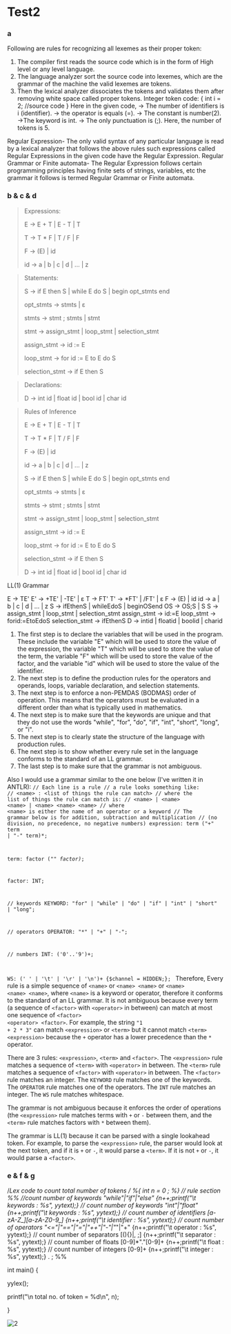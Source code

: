 # Test2
### a
Following are rules for recognizing all lexemes as their proper token:
1)  The compiler first reads the source code which is in the form of High level or any level language.
2) The language analyzer sort the source code into lexemes, which are the grammar of the machine the valid lexemes are tokens.
3) Then the lexical analyzer dissociates the tokens and validates them after removing white space called proper tokens.
Integer token code:
{
int  i = 2;   //source code 
}
Here in the given code, 
→ The number of identifiers is i (identifier).
→ the operator is equals (=).
→ The constant is number(2).
→The keyword is int.
→ The only punctuation is (;).
Here, the number of tokens is 5.
 
Regular Expression- 
The only valid syntax of any particular language is read by a lexical analyzer that follows the above rules such expressions called Regular Expressions in the given code have the Regular Expression.
Regular Grammar or Finite automata-
The Regular Expression follows certain programming principles having finite sets of strings, variables, etc the grammar it follows is termed Regular Grammar or Finite automata. 
 
### b & c & d
<blockquote>
<p>Expressions:</p>
<p>E → E + T | E - T | T</p>
<p>T → T * F | T / F | F</p>
<p>F → (E) | id</p>
<p>id → a | b | c | d | ... | z</p>
</blockquote>
 
<blockquote>
<p>Statements:</p>
<p>S → if E then S | while E do S | begin opt_stmts end</p>
<p>opt_stmts → stmts | ε</p>
<p>stmts → stmt ; stmts | stmt</p>
<p>stmt → assign_stmt | loop_stmt | selection_stmt</p>
<p>assign_stmt → id := E</p>
<p>loop_stmt → for id := E to E do S</p>
<p>selection_stmt → if E then S</p>
</blockquote>
 
<blockquote>
<p>Declarations:</p>
<p>D → int id | float id | bool id | char id</p>
</blockquote>
 
<blockquote>
<p>Rules of Inference</p>
<p>E → E + T | E - T | T</p>
<p>T → T * F | T / F | F</p>
<p>F → (E) | id</p>
<p>id → a | b | c | d | ... | z</p>
<p>S → if E then S | while E do S | begin opt_stmts end</p>
<p>opt_stmts → stmts | ε</p>
<p>stmts → stmt ; stmts | stmt</p>
<p>stmt → assign_stmt | loop_stmt | selection_stmt</p>
<p>assign_stmt → id := E</p>
<p>loop_stmt → for id := E to E do S</p>
<p>selection_stmt → if E then S</p>
<p>D → int id | float id | bool id | char id</p>
</blockquote>
 
LL(1) Grammar
 
E  → TE'
E' → +TE' | -TE' | ε
T  → FT'
T' → *FT' | /FT' | ε
F  → (E) | id
id → a | b | c | d | ... | z
S  → ifEthenS | whileEdoS | beginOSend
OS → OS;S | S
S  → assign_stmt | loop_stmt | selection_stmt
assign_stmt → id:=E
loop_stmt → forid:=EtoEdoS
selection_stmt  → ifEthenS
D  → intid | floatid | boolid | charid
1) The first step is to declare the variables that will be used in the program. These include the variable "E" which will be used to store the value of the expression, the variable "T" which will be used to store the value of the term, the variable "F" which will be used to store the value of the factor, and the variable "id" which will be used to store the value of the identifier.
2) The next step is to define the production rules for the operators and operands, loops, variable declaration, and selection statements.
3) The next step is to enforce a non-PEMDAS (BODMAS) order of operation. This means that the operators must be evaluated in a different order than what is typically used in mathematics.
4) The next step is to make sure that the keywords are unique and that they do not use the words "while", "for", "do", "if", "int", "short", "long", or "i".
5) The next step is to clearly state the structure of the language with production rules.
6) The next step is to show whether every rule set in the language conforms to the standard of an LL grammar.
7) The last step is to make sure that the grammar is not ambiguous.
 
Also
I would use a grammar similar to the one below (I've written it in ANTLR):
<code>// Each line is a rule
// a rule looks something like:
// &lt;name&gt; : &lt;list of things the rule can match&gt;
// where the list of things the rule can match is:
// &lt;name&gt; | &lt;name&gt; &lt;name&gt; | &lt;name&gt; &lt;name&gt; &lt;name&gt;
// where &lt;name&gt; is either the name of an operator or a keyword
// The grammar below is for addition, subtraction and multiplication
// (no division, no precedence, no negative numbers)
expression:
    term ("+" term | "-" term)*;
 
term:
    factor ("*" factor)*;
 
factor:
    INT;
 
// keywords
KEYWORD: "for" | "while" | "do" | "if" | "int" | "short" | "long";
 
// operators
OPERATOR: "*" | "+" | "-";
 
// numbers
INT: ('0'..'9')+;
 
WS: (' ' | '\t' | '\r' | '\n')+ {$channel = HIDDEN;};
</code>
Therefore,
Every rule is a simple sequence of <code>&lt;name&gt;</code> or <code>&lt;name&gt; &lt;name&gt;</code> or <code>&lt;name&gt; &lt;name&gt; &lt;name&gt;</code>, where <code>&lt;name&gt;</code> is a keyword or operator, therefore it conforms to the standard of an LL grammar.
It is not ambiguous because every term (a sequence of <code>&lt;factor&gt;</code> with <code>&lt;operator&gt;</code> in between) can match at most one sequence of <code>&lt;factor&gt; &lt;operator&gt; &lt;factor&gt;</code>. For example, the string <code>"1 + 2 * 3"</code> can match <code>&lt;expression&gt;</code> or <code>&lt;term&gt;</code> but it cannot match <code>&lt;term&gt; &lt;expression&gt;</code> because the <code>+</code> operator has a lower precedence than the <code>*</code> operator.
 
 
 
There are 3 rules: <code>&lt;expression&gt;</code>, <code>&lt;term&gt;</code> and <code>&lt;factor&gt;</code>.
The <code>&lt;expression&gt;</code> rule matches a sequence of <code>&lt;term&gt;</code> with <code>&lt;operator&gt;</code> in between.
The <code>&lt;term&gt;</code> rule matches a sequence of <code>&lt;factor&gt;</code> with <code>&lt;operator&gt;</code> in between.
The <code>&lt;factor&gt;</code> rule matches an integer.
The <code>KEYWORD</code> rule matches one of the keywords.
The <code>OPERATOR</code> rule matches one of the operators.
The <code>INT</code> rule matches an integer.
The <code>WS</code> rule matches whitespace.
 
The grammar is not ambiguous because it enforces the order of operations (the <code>&lt;expression&gt;</code> rule matches terms with <code>+</code> or <code>-</code> between them, and the <code>&lt;term&gt;</code> rule matches factors with <code>*</code> between them).
 
The grammar is LL(1) because it can be parsed with a single lookahead token. For example, to parse the <code>&lt;expression&gt;</code> rule, the parser would look at the next token, and if it is <code>+</code> or <code>-</code>, it would parse a <code>&lt;term&gt;</code>. If it is not <code>+</code> or <code>-</code>, it would parse a <code>&lt;factor&gt;</code>.
 
### e & f & g
/*Lex code to count total number of tokens */
%{
int n = 0 ;
%}
// rule section
%%
//count number of keywords
"while"|"if"|"else" {n++;printf("\t keywords : %s", yytext);}
// count number of keywords
"int"|"float" {n++;printf("\t keywords : %s", yytext);}
// count number of identifiers
[a-zA-Z_][a-zA-Z0-9_]* {n++;printf("\t identifier : %s", yytext);}
// count number of operators
"<="|"=="|"="|"++"|"-"|"*"|"+" {n++;printf("\t operator : %s", yytext);}
// count number of separators
[(){}|, ;] {n++;printf("\t separator : %s", yytext);}
// count number of floats
[0-9]*"."[0-9]+ {n++;printf("\t float : %s", yytext);}
// count number of integers
[0-9]+ {n++;printf("\t integer : %s", yytext);}
. ;
%%
 
int main()
{
 
yylex();
 
printf("\n total no. of token = %d\n", n);
 
}
 

![2](https://user-images.githubusercontent.com/99223665/202880191-1cb795bd-a5aa-49b2-9b58-a09d844fee12.png)

